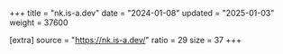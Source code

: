 +++
title = "nk.is-a.dev"
date = "2024-01-08"
updated = "2025-01-03"
weight = 37600

[extra]
source = "https://nk.is-a.dev/"
ratio = 29
size = 37
+++
